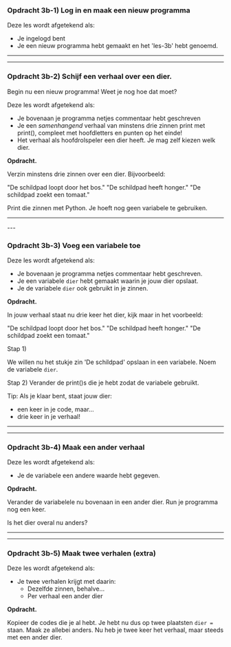 

### Opdracht 3b-1) Log in en maak een nieuw programma

Deze les wordt afgetekend als:

- Je ingelogd bent 
- Je een nieuw programma hebt gemaakt en het 'les-3b' hebt genoemd.





------



------



### Opdracht 3b-2) Schijf een verhaal over een dier.

Begin nu een nieuw programma! Weet je nog hoe dat moet? 

Deze les wordt afgetekend als:

- Je bovenaan je programma netjes commentaar hebt geschreven
- Je een *samenhangend* verhaal van minstens drie zinnen print met print(), compleet met hoofdletters en punten op het einde! 
- Het verhaal als hoofdrolspeler een dier heeft. Je mag zelf kiezen welk dier.



**Opdracht.** 

Verzin minstens drie zinnen over een dier. Bijvoorbeeld:

"De schildpad loopt door het bos."
"De schildpad heeft honger."
"De schildpad zoekt een tomaat."

Print die zinnen met Python. Je hoeft nog geen variabele te gebruiken.



---
 <div style="page-break-after: always;"></div>
---



### Opdracht 3b-3) Voeg een variabele toe

Deze les wordt afgetekend als:

- Je bovenaan je programma netjes commentaar hebt geschreven.
- Je een variabele `dier` hebt gemaakt waarin je jouw dier opslaat. 
- Je de variabele `dier` ook gebruikt in je zinnen.



**Opdracht.** 

In jouw verhaal staat nu drie keer het dier, kijk maar in het voorbeeld:

"De schildpad loopt door het bos."
"De schildpad heeft honger."
"De schildpad zoekt een tomaat."

Stap 1) 

We willen nu het stukje zin 'De schildpad' opslaan in een variabele. Noem de variabele `dier`.

Stap 2)
Verander de print()s die je hebt zodat de variabele gebruikt.

Tip: Als je klaar bent, staat jouw dier:

* een keer in je code, maar...
* drie keer in je verhaal!

------



------



### Opdracht 3b-4) Maak een ander verhaal

Deze les wordt afgetekend als:

* Je de variabele een andere waarde hebt gegeven.



**Opdracht.** 

Verander de variabelele nu bovenaan in een ander dier. Run je programma nog een keer. 

Is het dier overal nu anders?



------



------

### Opdracht 3b-5) Maak twee verhalen (extra)

Deze les wordt afgetekend als:

- Je twee verhalen krijgt met daarin:
  - Dezelfde zinnen, behalve...
  - Per verhaal een ander dier

**Opdracht.** 

Kopieer de codes die je al hebt. Je hebt nu dus op twee plaatsten `dier = ` staan. Maak ze allebei anders. Nu heb je twee keer het verhaal, maar steeds met een ander dier.

